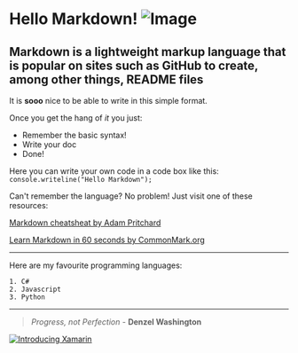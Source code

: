 # Hello Markdown! ![Image](https://commonmark.org/help/images/favicon.png "Markdown Logo")
## Markdown is a lightweight markup language that is popular on sites such as GitHub to create, among other things, README files

It is **sooo** nice to be able to write in this simple format.

Once you get the hang of *it* you just:

* Remember the basic syntax!
* Write your doc
* Done!

Here you can write your own code in a code box like this: `console.writeline("Hello Markdown");`

Can't remember the language? No problem! Just visit one of these resources:

[Markdown cheatsheat by Adam Pritchard](https://github.com/adam-p/markdown-here/wiki/Markdown-Cheatsheet)

[Learn Markdown in 60 seconds by CommonMark.org](https://commonmark.org/help/)

***

Here are my favourite programming languages:

```
1. C#
2. Javascript
3. Python
```

***
> *Progress, not Perfection* - **Denzel Washington**

[![Introducing Xamarin](http://img.youtube.com/vi/WGBU2WGv1Xg/0.jpg)](http://www.youtube.com/watch?v=WGBU2WGv1Xg)
